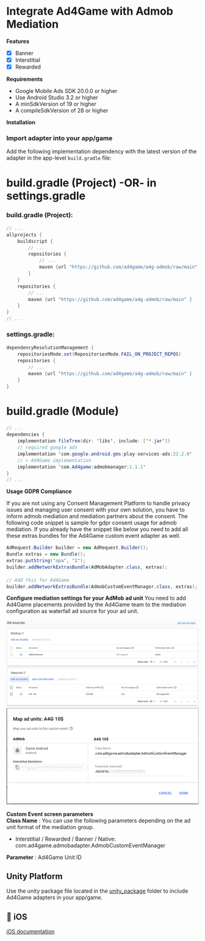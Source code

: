 # Integrate Ad4Game with Admob Mediation
**Features**

- [x] Banner
- [x] Interstitial
- [x] Rewarded
 
**Requirements**

- Google Mobile Ads SDK 20.0.0 or higher
- Use Android Studio 3.2 or higher
- A minSdkVersion of 19 or higher
- A compileSdkVersion of 28 or higher

**Installation**
### Import adapter into your app/game

Add the following implementation dependency with the latest version of the adapter in the app-level `build.gradle` file:

# build.gradle (Project) -OR- in settings.gradle

### build.gradle (Project):
```java
// ...
allprojects {
    buildscript {
        // ...
        repositories {
            // ...
            maven {url "https://github.com/ad4game/a4g-admob/raw/main" }
        }
    }
    repositories {
        // ...
        maven {url "https://github.com/ad4game/a4g-admob/raw/main" }
    }
}
// ...
```
### settings.gradle:
```java
dependencyResolutionManagement {
    repositoriesMode.set(RepositoriesMode.FAIL_ON_PROJECT_REPOS)
    repositories {
        // ...
        maven {url "https://github.com/ad4game/a4g-admob/raw/main" }
    }
}
```

# build.gradle (Module)
```java
// ...
dependencies {
    implementation fileTree(dir: 'libs', include: ['*.jar'])
    // required google ads
    implementation 'com.google.android.gms:play-services-ads:22.2.0'
    // ⬇ Ad4Game implementation
    implementation 'com.Ad4game:admobmanager:1.1.1'
}
// ...
```

**Usage**
**GDPR Compliance**</br>

If you are not using any Consent Management Platform to handle privacy issues and managing user consent with your own solution, you have to inform admob mediation and mediation partners about the consent. The following code snippet is sample for gdpr consent usage for admob mediation. If you already have the snippet like below you need to add all these extras bundles for the Ad4Game custom event adapter as well.

```java
AdRequest.Builder builder = new AdRequest.Builder();
Bundle extras = new Bundle();
extras.putString("npa", "1");
builder.addNetworkExtrasBundle(AdMobAdapter.class, extras);

// Add this for Ad4Game
builder.addNetworkExtrasBundle(AdmobCustomEventManager.class, extras);
```

**Configure mediation settings for your AdMob ad unit**
You need to add Ad4Game placements provided by the Ad4Game team to the mediation configuration as waterfall ad source for your ad unit.

![Alt text](./1679651879220.png)
![Alt text](./1679652018083.png)

**Custom Event screen parameters**</br>
**Class Name** : You can use the following parameters depending on the ad unit format of the mediation group.

* Interstitial / Rewarded / Banner / Native: com.ad4game.admobadapter.AdmobCustomEventManager

**Parameter** : Ad4Game Unit ID

## Unity Platform
Use the unity package file located in the <a href="https://github.com/ad4game/a4g-admob/tree/main/unity_package">unity_package</a> folder to include Ad4Game adapters in your app/game.

##  iOS
<a href="https://github.com/ad4game/a4g-admob-ios">iOS documentation</a>